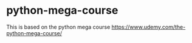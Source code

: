 # python-mega-course
This is based on the python mega course https://www.udemy.com/the-python-mega-course/

